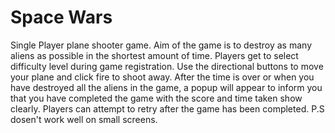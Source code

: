 # Space Wars

Single Player plane shooter game. Aim of the game is to destroy as many aliens as possible in the shortest amount of time. Players get to select difficulty level during game registration. Use the directional buttons to move your plane and click fire to shoot away. After the time is over or when you have destroyed all the aliens in the game, a popup will appear to inform you that you have completed the game with the score and time taken show clearly. Players can attempt to retry after the game has been completed. P.S dosen't work well on small screens.
